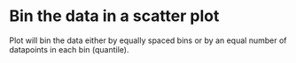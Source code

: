# Bin the data in a scatter plot

Plot will bin the data either by equally spaced bins or by an equal number of datapoints in each bin (quantile). 
